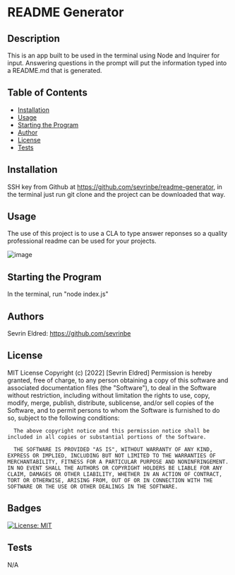 
  # README Generator

  ## Description
  
  This is an app built to be used in the terminal using Node and Inquirer for input. Answering questions in the prompt will put the information typed into a README.md that is generated.
  
  ## Table of Contents
    
  - [Installation](#installation)
  - [Usage](#usage)
  - [Starting the Program](#starting-the-program)
  - [Author](#authors)
  - [License](#license)
  - [Tests](#tests)
  
  ## Installation
  
  SSH key from Github at https://github.com/sevrinbe/readme-generator, in the terminal just run git clone and the project can be downloaded that way.

  ## Usage
  
  The use of this project is to use a CLA to type answer reponses so a quality professional readme can be used for your projects.
  
  ![image](./screenshots/screenshot.png)

  ## Starting the Program

  In the terminal, run "node index.js"

  ## Authors
  
  Sevrin Eldred: https://github.com/sevrinbe
  
  
  
  ## License
  
  MIT License Copyright (c) [2022] [Sevrin Eldred]
      Permission is hereby granted, free of charge, to any person obtaining a copy of this software and associated documentation files (the "Software"),  to deal in the Software without restriction, including without limitation the rights to use, copy, modify, merge, publish, distribute, sublicense, and/or sell copies of the Software, and to permit persons to whom the Software is furnished to do so, subject to the following conditions:
      
      The above copyright notice and this permission notice shall be included in all copies or substantial portions of the Software.
      
      THE SOFTWARE IS PROVIDED "AS IS", WITHOUT WARRANTY OF ANY KIND, EXPRESS OR IMPLIED, INCLUDING BUT NOT LIMITED TO THE WARRANTIES OF MERCHANTABILITY, FITNESS FOR A PARTICULAR PURPOSE AND NONINFRINGEMENT. IN NO EVENT SHALL THE AUTHORS OR COPYRIGHT HOLDERS BE LIABLE FOR ANY CLAIM, DAMAGES OR OTHER LIABILITY, WHETHER IN AN ACTION OF CONTRACT, TORT OR OTHERWISE, ARISING FROM, OUT OF OR IN CONNECTION WITH THE SOFTWARE OR THE USE OR OTHER DEALINGS IN THE SOFTWARE.
    
  ## Badges
  
  [![License: MIT](https://img.shields.io/badge/License-MIT-yellow.svg)](https://opensource.org/licenses/MIT)
 
  ## Tests
  
  N/A
